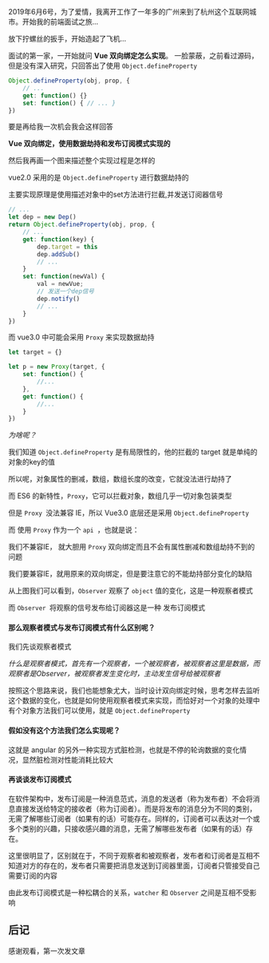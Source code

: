 2019年6月6号，为了爱情，我离开工作了一年多的广州来到了杭州这个互联网城市。开始我的前端面试之旅...

放下拧螺丝的扳手，开始造起了飞机...



面试的第一家，一开始就问 **Vue 双向绑定怎么实现**。
一脸蒙蔽，之前看过源码，但是没有深入研究，只回答出了使用 `Object.defineProperty`
```js
Object.defineProperty(obj, prop, {
    // ...
    get: function() {}
    set: function() { // ... }
})
```
要是再给我一次机会我会这样回答

**Vue 双向绑定，使用数据劫持和发布订阅模式实现的**

然后我再画一个图来描述整个实现过程是怎样的



vue2.0 采用的是 `Object.defineProperty` 进行数据劫持的

主要实现原理是使用描述对象中的set方法进行拦截,并发送订阅器信号
```js
// ... 
let dep = new Dep()
return Object.defineProperty(obj, prop, {
    // ...
    get: function(key) {
        dep.target = this
        dep.addSub()
        // ...
    }
    set: function(newVal) {
        val = newVue;
        // 发送一个dep信号
        dep.notify()
        // ...
    }
})
```
而 vue3.0 中可能会采用 `Proxy` 来实现数据劫持
```js
let target = {}

let p = new Proxy(target, {
    set: function() {
        //...
    },
    get: function() {
        //...
    }
})
```
*为啥呢？*

我们知道 `Object.defineProperty` 是有局限性的，他的拦截的 target 就是单纯的对象的key的值

所以呢，对象属性的删减，数组，数组长度的改变，它就没法进行劫持了

而 ES6 的新特性，`Proxy`，它可以拦截对象，数组几乎一切对象包装类型

但是 `Proxy `没法兼容 IE，所以 Vue3.0 底层还是采用 `Object.defineProperty`

而 使用 `Proxy` 作为一个 `api `，也就是说：

我们不兼容IE， 就大胆用 `Proxy` 双向绑定而且不会有属性删减和数组劫持不到的问题

我们要兼容IE，就用原来的双向绑定，但是要注意它的不能劫持部分变化的缺陷



从上图我们可以看到，`Observer` 观察了 `object` 值的变化，这是一种观察者模式

而 `Observer `将观察的信号发布给订阅器这是一种 发布订阅模式

#### 那么观察者模式与发布订阅模式有什么区别呢？
我们先谈观察者模式

*什么是观察者模式，首先有一个观察者，一个被观察者，被观察者这里是数据，而观察者是Observer，被观察者发生变化时，主动发生信号给被观察者*



按照这个思路来说，我们也能想象尤大，当时设计双向绑定时候，思考怎样去监听这个数据的变化，也就是如何使用观察者模式来实现，而恰好对一个对象的处理中有个对象方法我们可以使用，就是 `Object.defineProperty`

#### 假如没有这个方法我们怎么实现呢？

这就是 angular 的另外一种实现方式脏检测，也就是不停的轮询数据的变化情况，显然脏检测对性能消耗比较大

#### 再谈谈发布订阅模式
在软件架构中，发布订阅是一种消息范式，消息的发送者（称为发布者）不会将消息直接发送给特定的接收者（称为订阅者）。而是将发布的消息分为不同的类别，无需了解哪些订阅者（如果有的话）可能存在。同样的，订阅者可以表达对一个或多个类别的兴趣，只接收感兴趣的消息，无需了解哪些发布者（如果有的话）存在。

这里很明显了，区别就在于，不同于观察者和被观察者，发布者和订阅者是互相不知道对方的存在的，发布者只需要把消息发送到订阅器里面，订阅者只管接受自己需要订阅的内容

由此发布订阅模式是一种松耦合的关系，`watcher` 和 `Observer` 之间是互相不受影响



## 后记
感谢观看，第一次发文章

